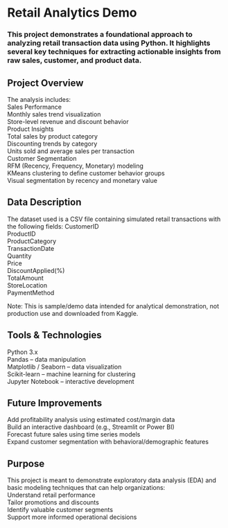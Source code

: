 # Retail Analytics Demo  
### This project demonstrates a foundational approach to analyzing retail transaction data using Python. It highlights several key techniques for extracting actionable insights from raw sales, customer, and product data.  

## Project Overview
The analysis includes:  
Sales Performance  
Monthly sales trend visualization  
Store-level revenue and discount behavior  
Product Insights  
Total sales by product category  
Discounting trends by category  
Units sold and average sales per transaction  
Customer Segmentation  
RFM (Recency, Frequency, Monetary) modeling  
KMeans clustering to define customer behavior groups  
Visual segmentation by recency and monetary value  

## Data Description  
The dataset used is a CSV file containing simulated retail transactions with the following fields:
CustomerID  
ProductID  
ProductCategory  
TransactionDate  
Quantity  
Price  
DiscountApplied(%)  
TotalAmount  
StoreLocation  
PaymentMethod  

Note: This is sample/demo data intended for analytical demonstration, not production use and downloaded from Kaggle.  

## Tools & Technologies
Python 3.x  
Pandas – data manipulation  
Matplotlib / Seaborn – data visualization  
Scikit-learn – machine learning for clustering  
Jupyter Notebook – interactive development  

## Future Improvements  
Add profitability analysis using estimated cost/margin data  
Build an interactive dashboard (e.g., Streamlit or Power BI)  
Forecast future sales using time series models  
Expand customer segmentation with behavioral/demographic features  

## Purpose  
This project is meant to demonstrate exploratory data analysis (EDA) and basic modeling techniques that can help organizations:  
Understand retail performance  
Tailor promotions and discounts  
Identify valuable customer segments  
Support more informed operational decisions  

